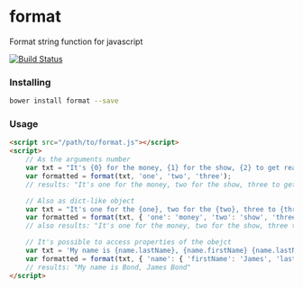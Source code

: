 format
======

Format string function for javascript

[![Build Status](https://travis-ci.org/andrefarzat/format.svg?branch=master)](https://travis-ci.org/andrefarzat/format)


### Installing

```sh
bower install format --save
```

### Usage

```html
<script src="/path/to/format.js"></script>
<script>
    // As the arguments number
    var txt = "It's {0} for the money, {1} for the show, {2} to get ready";
    var formatted = format(txt, 'one', 'two', 'three');
    // results: "It's one for the money, two for the show, three to get ready"

    // Also as dict-like object
    var txt = "It's one for the {one}, two for the {two}, three to {three}";
    var formatted = format(txt, { 'one': 'money', 'two': 'show', 'three': 'get ready' });
    // also results: "It's one for the money, two for the show, three to get ready"

    // It's possible to access properties of the obejct
    var txt = 'My name is {name.lastName}, {name.firstName} {name.lastName}';
    var formatted = format(txt, { 'name': { 'firstName': 'James', 'lastName': 'Bond' } });
    // results: "My name is Bond, James Bond"
</script>
